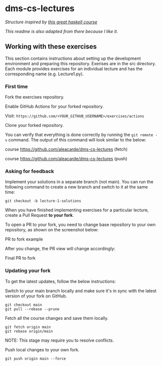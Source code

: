 # dms-cs-lectures

*Structure inspired by [this great haskell course](https://github.com/haskell-beginners-2022/exercises)*

*This readme is also adapted from there because I like it.*

## Working with these exercises
This section contains instructions about setting up the development environment and preparing this repository.
Exerises are in the src directory. Each module provides exercises for an individual lecture and has the corresponding name (e.g. Lecture1.py).

### First time
Fork the exercises repository.

Enable GitHub Actions for your forked repository.

Visit: `https://github.com/<YOUR_GITHUB_USERNAME>/exercises/actions`

Clone your forked repository.

You can verify that everything is done correctly by running the `git remote -v` command. The output of this command will look similar to the below:

course https://github.com/aleacarde/dms-cs-lectures (fetch)

course https://github.com/aleacarde/dms-cs-lectures (push)

### Asking for feedback
Implement your solutions in a separate branch (not main). You can run the following command to create a new branch and switch to it at the same time:

`git checkout -b lecture-1-solutions`

When you have finished implementing exercises for a particular lecture, create a Pull Request **to your fork**.

To open a PR to your fork, you need to change base repository to your own repository, as shown on the screenshot below:

PR to fork example

After you change, the PR view will change accordingly:

Final PR to fork

### Updating your fork
To get the latest updates, follow the below instructions:

Switch to your main branch locally and make sure it's in sync with the latest version of your fork on GitHub.
```
git checkout main
git pull --rebase --prune
```
Fetch all the course changes and save them locally.
```
git fetch origin main
git rebase origin/main
```
NOTE: This stage may require you to resolve conflicts.

Push local changes to your own fork.

`git push origin main --force`
